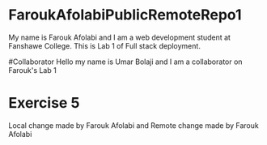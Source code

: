 # FaroukAfolabiPublicRemoteRepo1
My name is Farouk Afolabi and I am a web development student at Fanshawe College. This is Lab 1 of Full stack deployment.

#Collaborator 
Hello my name is Umar Bolaji and I am a collaborator on Farouk's Lab 1

# Exercise 5
Local change made by Farouk Afolabi and Remote change made by Farouk Afolabi
